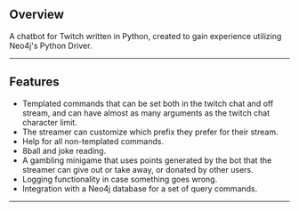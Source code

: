 ## Overview

A chatbot for Twitch written in Python, created to gain experience utilizing Neo4j's Python Driver.

---
## Features

+ Templated commands that can be set both in the twitch chat and off stream, and can have almost as many arguments as the twitch chat character limit.
+ The streamer can customize which prefix they prefer for their stream.
+ Help for all non-templated commands.
+ 8ball and joke reading.
+ A gambling minigame that uses points generated by the bot that the streamer can give out or take away, or donated by other users.
+ Logging functionality in case something goes wrong.
+ Integration with a Neo4j database for a set of query commands.

---
